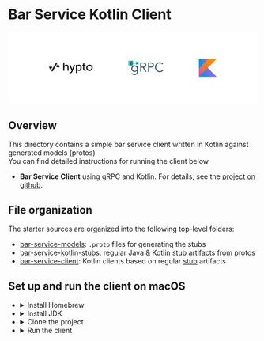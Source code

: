 # Bar Service Kotlin Client

![](logo/hypto_grpc_kotlin.png)

## Overview

This directory contains a simple bar service client written in Kotlin against generated models (protos)  
You can find detailed instructions for running the client below

- **Bar Service Client** using gRPC and Kotlin. For details, see the [project on github](https://github.com/hwslabs/bar-service-kotlin-client).

## File organization

The starter sources are organized into the following top-level folders:

- [bar-service-models](bar-service-models): `.proto` files for generating the stubs
- [bar-service-kotlin-stubs](bar-service-kotlin-stubs): regular Java & Kotlin stub artifacts from [protos][]
- [bar-service-client](bar-service-client): Kotlin clients based on regular [stub](bar-service-kotlin-stubs) artifacts

## Set up and run the client on macOS

- <details>
  <summary>Install Homebrew</summary>

  Download and install Homebrew:

  ```sh
  /bin/bash -c "$(curl -fsSL https://raw.githubusercontent.com/Homebrew/install/HEAD/install.sh)"
  ```

- <details>
  <summary>Install JDK</summary>

  Install any version of JDK (8 preferred):

  ```sh
  brew install openjdk@8
  ```

  Add the installed version of JDK to your path through .zshrc or .bash_profile

  ```sh
  echo 'export PATH="/usr/local/opt/openjdk@8/bin:$PATH"' >> ~/.zshrc
  source ~/.zshrc
  ```

  or

  ```sh
  echo 'export PATH="/usr/local/opt/openjdk@8/bin:$PATH"' >> ~/.bash_profile
  source ~/.bash_profile
  ```

- <details>
  <summary>Clone the project</summary>

  Clone the project recursively cloning all submodules

  ```sh
  git clone git@github.com:hwslabs/bar-service-kotlin-client.git --recurse-submodules
  ```

  Navigate into the project:
  ```sh
  cd grpc-kotlin-starter
  ```

- <details>
  <summary>Run the client</summary>

  Run the client which will make requests to the server using 50051 port:

  ```sh
  ./gradlew bar-service-client:start
  ```

[grpc.io Kotlin/JVM]: https://grpc.io/docs/languages/kotlin/
[Quick start]: https://grpc.io/docs/languages/kotlin/quickstart/
[Basics tutorial]: https://grpc.io/docs/languages/kotlin/basics/
[protos]: protos
[stub]: stub
